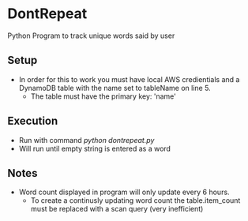 # DontRepeat
Python Program to track unique words said by user

## Setup
* In order for this to work you must have local AWS credientials and a DynamoDB table with the name set to tableName on line 5.
  * The table must have the primary key: 'name'

## Execution
* Run with command *python dontrepeat.py*
* Will run until empty string is entered as a word

## Notes
* Word count displayed in program will only update every 6 hours. 
  * To create a continusly updating word count the table.item_count must be replaced with a scan query (very inefficient)
